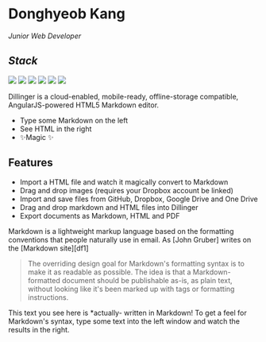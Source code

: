 # Donghyeob Kang
_Junior Web Developer_

## _Stack_
<img src="https://img.shields.io/badge/Java-007396?style=flat-square&logo=Java&logoColor=white" /> <img src="https://img.shields.io/badge/SpringBoot-6DB33F?style=flat-square&logo=SpringBoot&logoColor=white" /> <img src="https://img.shields.io/badge/SpringSecurity-6DB33F?style=flat-square&logo=SpringSecurity&logoColor=white" /> <img src="https://img.shields.io/badge/Html5-E34F26?style=flat-square&logo=Html5&logoColor=white" /> <img src="https://img.shields.io/badge/Css3-1572B6?style=flat-square&logo=Css3&logoColor=white" /> <img src="https://img.shields.io/badge/JavaScript-F7DF1E?style=flat-square&logo=JavaScript&logoColor=white" />

Dillinger is a cloud-enabled, mobile-ready, offline-storage compatible,
AngularJS-powered HTML5 Markdown editor.



- Type some Markdown on the left
- See HTML in the right
- ✨Magic ✨

## Features

- Import a HTML file and watch it magically convert to Markdown
- Drag and drop images (requires your Dropbox account be linked)
- Import and save files from GitHub, Dropbox, Google Drive and One Drive
- Drag and drop markdown and HTML files into Dillinger
- Export documents as Markdown, HTML and PDF

Markdown is a lightweight markup language based on the formatting conventions
that people naturally use in email.
As [John Gruber] writes on the [Markdown site][df1]

> The overriding design goal for Markdown's
> formatting syntax is to make it as readable
> as possible. The idea is that a
> Markdown-formatted document should be
> publishable as-is, as plain text, without
> looking like it's been marked up with tags
> or formatting instructions.

This text you see here is *actually- written in Markdown! To get a feel
for Markdown's syntax, type some text into the left window and
watch the results in the right.
